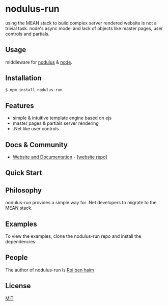 # nodulus-run

using the MEAN stack to build complex server rendered website is not a trivial task. node's async model and lack of objects like master pages, user controls and partials.


## Usage


  middleware for [nodulus](https://github.com/nodulusteam/nodulus)   &  [node](http://nodejs.org).


## Installation

```bash
$ npm install nodulus-run
```

## Features

  * simple & intuitive template engine based on ejs
  * master pages & partials server rendering
  * .Net like user controls

## Docs & Community

  * [Website and Documentation](https://github.com/roibh/nodulus-run/) - [[website repo](https://github.com/roibh/nodulus-run/)]



## Quick Start


## Philosophy

  nodulus-run provides a simple way for .Net developers to migrate to the MEAN stack.

## Examples

  To view the examples, clone the nodulus-run repo and install the dependencies:


## People

The author of nodulus-run  is [Roi ben haim](https://github.com/roibh)


## License

  [MIT](LICENSE)
